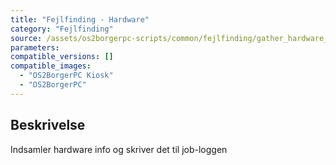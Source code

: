 ```yaml
---
title: "Fejlfinding - Hardware"
category: "Fejlfinding"
source: /assets/os2borgerpc-scripts/common/fejlfinding/gather_hardware_info.sh
parameters:
compatible_versions: []
compatible_images:
  - "OS2BorgerPC Kiosk"
  - "OS2BorgerPC"
---
```


## Beskrivelse
Indsamler hardware info og skriver det til job-loggen
